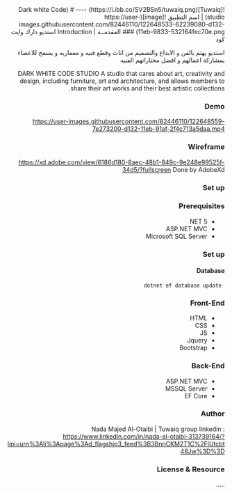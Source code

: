 <div dir="rtl" align="right" >
![Tuwaiq](https://i.ibb.co/SV2BSn5/tuwaiq.png)
----
# (Dark white Code studio) | اسم التطبيق
 ![image](https://user-images.githubusercontent.com/82446110/122648533-62239080-d132-11eb-9833-532164fec70e.png)
### المقدمــة | Introduction 
استديو دارك وايت كود 

استديو يهتم بالفن و الابداع والتصميم من اثاث وقطع فنيه و معماريه و يسمح للاعضاء بمشاركة اعمالهم و افضل مختاراتهم الفنيه 

DARK WHITE CODE STUDIO
A studio that cares about art, creativity and design, including furniture, art and architecture, and allows members to share their art works and their best artistic collections.

### Demo  


https://user-images.githubusercontent.com/82446110/122648559-7e273200-d132-11eb-91af-2f4c713a5daa.mp4


### Wireframe  
https://xd.adobe.com/view/6186d180-8aec-48b1-849c-9e248e99525f-34d5/?fullscreen
    Done by AdobeXd
### Set up  
### Prerequisites
- NET 5 
- ASP.NET MVC
- Microsoft SQL Server 
### Set up  
 #### Database
 ``` dotnet ef database update```
### Front-End  
 - HTML
 - CSS
 - JS
 - Jquery
 - Bootstrap 
### Back-End 
 - ASP.NET MVC
 - MSSQL Server
 - EF Core
### Author
 Nada Majed Al-Otaibi | Tuwaiq group 
    linkedin : https://www.linkedin.com/in/nada-al-otaibi-313739164/?lipi=urn%3Ali%3Apage%3Ad_flagship3_feed%3B3BnnCKM2T1C%2FlUtcbt48Jw%3D%3D
### License & Resource
 .....
</div>
